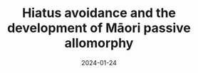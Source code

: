 ---
title: "Hiatus avoidance and the development of Ma&#772;ori passive allomorphy"
collection: talks
type: "Poster"
permalink: /talks/2024-01-24-nels-maori
venue: "NELS 54 (Northeast Linguistics Society)"
date: 2024-01-24
location: "MIT, Cambridge, MA, US"
authors: "Kuo, Jennifer"
paperurl: 'http://jenniferxkuo.github.io/files/2024_nels_maori.pdf'
ftype: "poster"
---